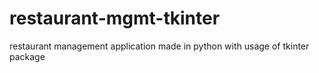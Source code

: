 # restaurant-mgmt-tkinter
restaurant management application made in python with usage of tkinter package
